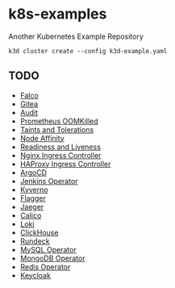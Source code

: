 # k8s-examples

Another Kubernetes Example Repository

```
k3d cluster create --config k3d-example.yaml
```

## TODO

* [Falco](https://falco.org/)
* [Gitea](https://gitea.io/en-us/)
* [Audit](https://kubernetes.io/docs/tasks/debug/debug-cluster/audit/)
* [Prometheus OOMKilled](https://songrgg.github.io/operation/how-to-alert-for-Pod-Restart-OOMKilled-in-Kubernetes/)
* [Taints and Tolerations](https://kubernetes.io/docs/concepts/scheduling-eviction/taint-and-toleration/)
* [Node Affinity](https://kubernetes.io/docs/concepts/scheduling-eviction/assign-pod-node/#affinity-and-anti-affinity)
* [Readiness and Liveness](https://kubernetes.io/docs/tasks/configure-pod-container/configure-liveness-readiness-startup-probes/)
* [Nginx Ingress Controller](https://github.com/nginxinc/kubernetes-ingress)
* [HAProxy Ingress Controller](https://haproxy-ingress.github.io/docs/getting-started/)
* [ArgoCD](https://argo-cd.readthedocs.io/en/stable/)
* [Jenkins Operator](https://github.com/jenkinsci/kubernetes-operator)
* [Kyverno](https://github.com/nirmata/kyverno)
* [Flagger](https://docs.flagger.app/)
* [Jaeger](https://github.com/jaegertracing/jaeger)
* [Calico](https://github.com/projectcalico/calico)
* [Loki](https://grafana.com/oss/loki/)
* [ClickHouse](https://clickhouse.com/)
* [Rundeck](https://www.rundeck.com/open-source)
* [MySQL Operator](https://dev.mysql.com/doc/mysql-operator/en/)
* [MongoDB Operator](https://github.com/mongodb/mongodb-kubernetes-operator)
* [Redis Operator](https://github.com/spotahome/redis-operator)
* [Keycloak](https://www.keycloak.org/getting-started/getting-started-kube)
